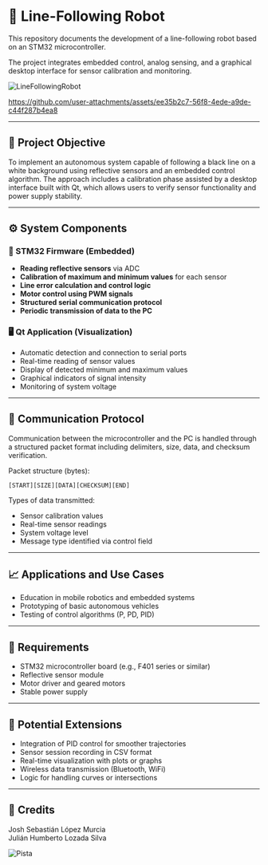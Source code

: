 # 🤖 Line-Following Robot

This repository documents the development of a line-following robot based on an STM32 microcontroller.

The project integrates embedded control, analog sensing, and a graphical desktop interface for sensor calibration and monitoring.

![LineFollowingRobot](https://github.com/user-attachments/assets/b5fae4a5-53b8-4ba4-b195-d37fce326963)


https://github.com/user-attachments/assets/ee35b2c7-56f8-4ede-a9de-c44f287b4ea8


---

## 🎯 Project Objective

To implement an autonomous system capable of following a black line on a white background using reflective sensors and an embedded control algorithm. The approach includes a calibration phase assisted by a desktop interface built with Qt, which allows users to verify sensor functionality and power supply stability.

---

## ⚙️ System Components

### 🧩 STM32 Firmware (Embedded)
- **Reading reflective sensors** via ADC
- **Calibration of maximum and minimum values** for each sensor
- **Line error calculation and control logic**
- **Motor control using PWM signals**
- **Structured serial communication protocol**
- **Periodic transmission of data to the PC**

### 🖥️ Qt Application (Visualization)
- Automatic detection and connection to serial ports
- Real-time reading of sensor values
- Display of detected minimum and maximum values
- Graphical indicators of signal intensity
- Monitoring of system voltage

---

## 🔄 Communication Protocol

Communication between the microcontroller and the PC is handled through a structured packet format including delimiters, size, data, and checksum verification.

Packet structure (bytes):

```
[START][SIZE][DATA][CHECKSUM][END]
```

Types of data transmitted:
- Sensor calibration values
- Real-time sensor readings
- System voltage level
- Message type identified via control field

---

## 📈 Applications and Use Cases

- Education in mobile robotics and embedded systems
- Prototyping of basic autonomous vehicles
- Testing of control algorithms (P, PD, PID)

---

## 📎 Requirements

- STM32 microcontroller board (e.g., F401 series or similar)
- Reflective sensor module
- Motor driver and geared motors
- Stable power supply

---

## 🔧 Potential Extensions

- Integration of PID control for smoother trajectories
- Sensor session recording in CSV format
- Real-time visualization with plots or graphs
- Wireless data transmission (Bluetooth, WiFi)
- Logic for handling curves or intersections

---

## 👥 Credits

Josh Sebastián López Murcia  
Julián Humberto Lozada Silva

![Pista](https://github.com/user-attachments/assets/257ab0f4-8b12-42e9-88e3-3d6d33177fdf)


